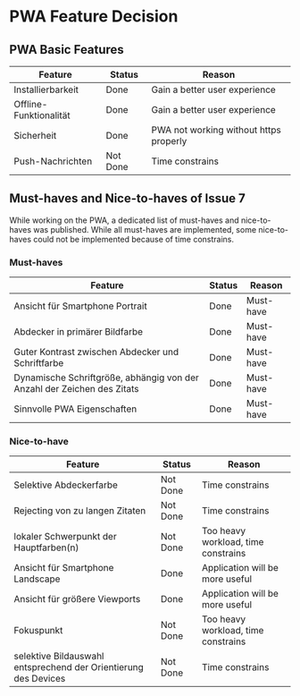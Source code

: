 # PWA Feature Decision
## PWA Basic Features
| **Feature**                          | **Status** | **Reason**                             |
|--------------------------------------|------------|----------------------------------------|
| Installierbarkeit                    | Done       | Gain a better user experience          |
| Offline-Funktionalität               | Done       | Gain a better user experience          |
| Sicherheit                           | Done       | PWA not working without https properly |
| Push-Nachrichten                     | Not Done   | Time constrains                        |

## Must-haves and Nice-to-haves of Issue 7
While working on the PWA, a dedicated list of must-haves and nice-to-haves was published. 
While all must-haves are implemented, some nice-to-haves could not be implemented because of time constrains.

### Must-haves
| **Feature**                                                             | **Status** | **Reason** |
|-------------------------------------------------------------------------|------------|------------|
| Ansicht für Smartphone Portrait                                         | Done       | Must-have  |
| Abdecker in primärer Bildfarbe                                          | Done       | Must-have  |
| Guter Kontrast zwischen Abdecker und Schriftfarbe                       | Done       | Must-have  |
| Dynamische Schriftgröße, abhängig von der Anzahl der Zeichen des Zitats | Done       | Must-have  |
| Sinnvolle PWA Eigenschaften                                             | Done       | Must-have  |

### Nice-to-have
| **Feature**                                                     | **Status** | **Reason**                                                       |
|-----------------------------------------------------------------|------------|------------------------------------------------------------------|
| Selektive Abdeckerfarbe                                         | Not Done   | Time constrains                                                  |
| Rejecting von zu langen Zitaten                                 | Not Done   | Time constrains                                                  |
| lokaler Schwerpunkt der Hauptfarben(n)                          | Not Done   | Too heavy workload, time constrains                              |
| Ansicht für Smartphone Landscape                                | Done       | Application will be more useful                                  |
| Ansicht für größere Viewports                                   | Done       | Application will be more useful                                  |
| Fokuspunkt                                                      | Not Done   | Too heavy workload, time constrains                              |
| selektive Bildauswahl entsprechend der Orientierung des Devices | Not Done   | Time constrains                                                  |
